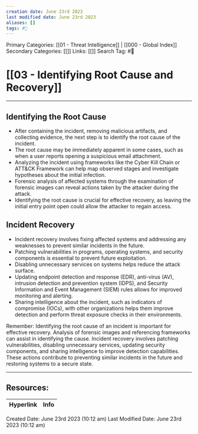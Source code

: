 ```yaml
---
creation date: June 23rd 2023
last modified date: June 23rd 2023
aliases: []
tags: #📖
---
```


Primary Categories: [[01 - Threat Intelligence]] | [[000 - Global Index]] 
Secondary Categories: [[]] 
Links: [[]] 
Search Tag: #📖  

# [[03 - Identifying Root Cause and Recovery]]  
---

## Identifying the Root Cause
- After containing the incident, removing malicious artifacts, and collecting evidence, the next step is to identify the root cause of the incident.
- The root cause may be immediately apparent in some cases, such as when a user reports opening a suspicious email attachment.
- Analyzing the incident using frameworks like the Cyber Kill Chain or ATT&CK Framework can help map observed stages and investigate hypotheses about the initial infection.
- Forensic analysis of affected systems through the examination of forensic images can reveal actions taken by the attacker during the attack.
- Identifying the root cause is crucial for effective recovery, as leaving the initial entry point open could allow the attacker to regain access.

## Incident Recovery
- Incident recovery involves fixing affected systems and addressing any weaknesses to prevent similar incidents in the future.
- Patching vulnerabilities in programs, operating systems, and security components is essential to prevent future exploitation.
- Disabling unnecessary services on systems helps reduce the attack surface.
- Updating endpoint detection and response (EDR), anti-virus (AV), intrusion detection and prevention system (IDPS), and Security Information and Event Management (SIEM) rules allows for improved monitoring and alerting.
- Sharing intelligence about the incident, such as indicators of compromise (IOCs), with other organizations helps them improve detection and perform threat exposure checks in their environments.

Remember: Identifying the root cause of an incident is important for effective recovery. Analysis of forensic images and referencing frameworks can assist in identifying the cause. Incident recovery involves patching vulnerabilities, disabling unnecessary services, updating security components, and sharing intelligence to improve detection capabilities. These actions contribute to preventing similar incidents in the future and restoring systems to a secure state.


___

## Resources:

| Hyperlink | Info |
| --------- | ---- |


Created Date: June 23rd 2023 (10:12 am) 
Last Modified Date: June 23rd 2023 (10:12 am)
